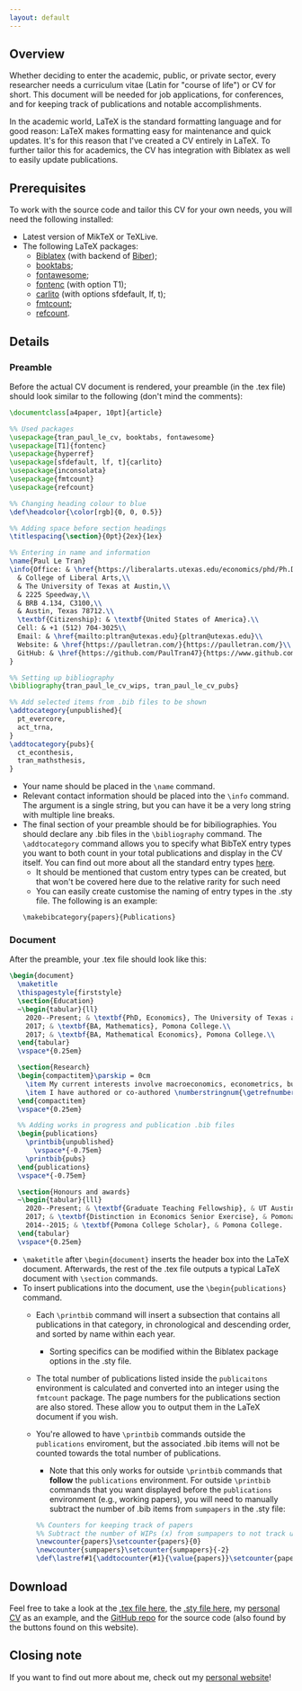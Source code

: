 ```yaml
---
layout: default
---
```


## Overview

Whether deciding to enter the academic, public, or private sector, every researcher needs a curriculum vitae (Latin for "course of life") or CV for short. This document will be needed for job applications, for conferences, and for keeping track of publications and notable accomplishments.

In the academic world, LaTeX is the standard formatting language and for good reason: LaTeX makes formatting easy for maintenance and quick updates. It's for this reason that I've created a CV entirely in LaTeX. To further tailor this for academics, the CV has integration with Biblatex as well to easily update publications.

## Prerequisites

To work with the source code and tailor this CV for your own needs, you will need the following installed:

* Latest version of MikTeX or TeXLive.
* The following LaTeX packages:
  * [Biblatex](https://ctan.org/pkg/biblatex?lang=en) (with backend of [Biber](https://ctan.org/pkg/biber?lang=en));
  * [booktabs](https://ctan.org/pkg/booktabs?lang=en);
  * [fontawesome](https://ctan.org/pkg/fontawesome?lang=en);
  * [fontenc](https://ctan.org/pkg/fontenc?lang=en) (with option T1);
  * [carlito](https://ctan.org/pkg/carlito?lang=en) (with options sfdefault, lf, t);
  * [fmtcount](https://ctan.org/pkg/fmtcount?lang=en);
  * [refcount](https://ctan.org/pkg/refcount?lang=en).

## Details

### Preamble

Before the actual CV document is rendered, your preamble (in the .tex file) should look similar to the following (don't mind the comments):

```latex
\documentclass[a4paper, 10pt]{article}

%% Used packages
\usepackage{tran_paul_le_cv, booktabs, fontawesome}
\usepackage[T1]{fontenc}
\usepackage{hyperref}
\usepackage[sfdefault, lf, t]{carlito}
\usepackage{inconsolata}
\usepackage{fmtcount}
\usepackage{refcount}

%% Changing heading colour to blue
\def\headcolor{\color[rgb]{0, 0, 0.5}}

%% Adding space before section headings
\titlespacing{\section}{0pt}{2ex}{1ex}

%% Entering in name and information
\name{Paul Le Tran}
\info{Office: & \href{https://liberalarts.utexas.edu/economics/phd/Ph.D-Program.php}{Department of Economics},\\
  & College of Liberal Arts,\\
  & The University of Texas at Austin,\\
  & 2225 Speedway,\\
  & BRB 4.134, C3100,\\
  & Austin, Texas 78712.\\
  \textbf{Citizenship}: & \textbf{United States of America}.\\
  Cell: & +1 (512) 704-3025\\
  Email: & \href{mailto:pltran@utexas.edu}{pltran@utexas.edu}\\
  Website: & \href{https://paulletran.com/}{https://paulletran.com/}\\
  GitHub: & \href{https://github.com/PaulTran47}{https://www.github.com/paultran47/}
}

%% Setting up bibliography
\bibliography{tran_paul_le_cv_wips, tran_paul_le_cv_pubs}

%% Add selected items from .bib files to be shown
\addtocategory{unpublished}{
  pt_evercore,
  act_trna,
}
\addtocategory{pubs}{
  ct_econthesis,
  tran_mathsthesis,
}
```

* Your name should be placed in the `\name` command.
* Relevant contact information should be placed into the `\info` command. The argument is a single string, but you can have it be a very long string with multiple line breaks.
* The final section of your preamble should be for bibiliographies. You should declare any .bib files in the `\bibliography` command. The `\addtocategory` command allows you to specify what BibTeX entry types you want to both count in your total publications and display in the CV itself. You can find out more about all the standard entry types [here](https://www.bibtex.com/e/entry-types/).
  * It should be mentioned that custom entry types can be created, but that won't be covered here due to the relative rarity for such need
  * You can easily create customise the naming of entry types in the .sty file. The following is an example:
  ```
  \makebibcategory{papers}{Publications}
  ```

### Document

After the preamble, your .tex file should look like this:

```latex
\begin{document}
  \maketitle
  \thispagestyle{firststyle}
  \section{Education}
  ~\begin{tabular}{ll}
    2020--Present; & \textbf{PhD, Economics}, The University of Texas at Austin (UT Austin).\\
    2017; & \textbf{BA, Mathematics}, Pomona College.\\
    2017; & \textbf{BA, Mathematical Economics}, Pomona College.\\
  \end{tabular}
  \vspace*{0.25em}

  \section{Research}
  \begin{compactitem}\parskip = 0cm
    \item My current interests involve macroeconomics, econometrics, business cycles, structural modelling, text analysis in macroeconomics, machine learning.
    \item I have authored or co-authored \numberstringnum{\getrefnumber{sumpapers}} publications on economic topics. A list of these appear below.
  \end{compactitem}
  \vspace*{0.25em}

  %% Adding works in progress and publication .bib files
  \begin{publications}
    \printbib{unpublished}
      \vspace*{-0.75em}
    \printbib{pubs}
  \end{publications}
  \vspace*{-0.75em}

  \section{Honours and awards}
  ~\begin{tabular}{lll}
    2020--Present; & \textbf{Graduate Teaching Fellowship}, & UT Austin.\\
    2017; & \textbf{Distinction in Economics Senior Exercise}, & Pomona College.\\
    2014--2015; & \textbf{Pomona College Scholar}, & Pomona College.
  \end{tabular}
  \vspace*{0.25em}
```

* `\maketitle` after `\begin{document}` inserts the header box into the LaTeX document. Afterwards, the rest of the .tex file outputs a typical LaTeX document with `\section` commands.
* To insert publications into the document, use the `\begin{publications}` command.
  * Each `\printbib` command will insert a subsection that contains all publications in that category, in chronological and descending order, and sorted by name within each year.
    * Sorting specifics can be modified within the Biblatex package options in the .sty file.
  * The total number of publications listed inside the `publicaitons` environment is calculated and converted into an integer using the `fmtcount` package. The page numbers for the publications section are also stored. These allow you to output them in the LaTeX document if you wish.
  * You're allowed to have `\printbib` commands outside the `publications` enviroment, but the associated .bib items will not be counted towards the total number of publications.
    * Note that this only works for outside `\printbib` commands that __follow__ the `publications` environment. For outside `\printbib` commands that you want displayed before the `publications` environment (e.g., working papers), you will need to manually subtract the number of .bib items from `sumpapers` in the .sty file:

    ```latex
    %% Counters for keeping track of papers
    %% Subtract the number of WIPs (x) from sumpapers to not track unpublished works (0 - x = -x)
    \newcounter{papers}\setcounter{papers}{0}
    \newcounter{sumpapers}\setcounter{sumpapers}{-2}
    \def\lastref#1{\addtocounter{#1}{\value{papers}}\setcounter{papers}{0}}
    ```

## Download

Feel free to take a look at the [.tex file here](https://raw.githubusercontent.com/PaulTran47/latex-cv-with-biblatex/master/tran_paul_le_cv.tex), the [.sty file here](https://raw.githubusercontent.com/PaulTran47/latex-cv-with-biblatex/master/tran_paul_le_cv.sty), my [personal CV](https://drive.google.com/file/d/1P3rTeJtPRlIMhha3hauKHkdX2BGse3ht/view) as an example, and the [GitHub repo](https://github.com/PaulTran47/latex-cv-with-biblatex) for the source code (also found by the buttons found on this website).

## Closing note

If you want to find out more about me, check out my [personal website](https://paulletran.com)!
